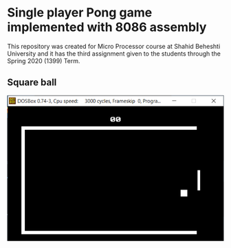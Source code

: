 # Single player Pong game implemented with 8086 assembly

This repository was created for Micro Processor course at Shahid Beheshti University and it has the third assignment given to the students through the Spring 2020 (1399) Term.

## Square ball

![Start screen with square ball](https://github.com/ParsaHejabi/MicroProcessor-Pong/blob/master/StartScreen.png "Start screen with square ball")
